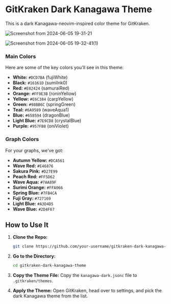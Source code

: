 # GitKraken Dark Kanagawa Theme

This is a dark Kanagawa-neovim-inspired color theme for GitKraken.

![Screenshot from 2024-06-05 19-31-21](https://github.com/Raiden0456/kanagawa-gitkraken-theme/assets/41489691/1ea0f304-eaa0-449f-9dab-9cb835cbfd67)

![Screenshot from 2024-06-05 19-32-41(1)](https://github.com/Raiden0456/kanagawa-gitkraken-theme/assets/41489691/c7b8a935-4359-43c8-b4df-259c7ace80c8)
### Main Colors

Here are some of the key colors you'll see in this theme:

- **White:** `#DCD7BA` (fujiWhite)
- **Black:** `#16161D` (sumiInk0)
- **Red:** `#E82424` (samuraiRed)
- **Orange:** `#FF9E3B` (roninYellow)
- **Yellow:** `#E6C384` (carpYellow)
- **Green:** `#98BB6C` (springGreen)
- **Teal:** `#6A9589` (waveAqua1)
- **Blue:** `#658594` (dragonBlue)
- **Light Blue:** `#7E9CD8` (crystalBlue)
- **Purple:** `#957FB8` (oniViolet)

### Graph Colors

For your graphs, we've got:

- **Autumn Yellow:** `#DCA561`
- **Wave Red:** `#E46876`
- **Sakura Pink:** `#D27E99`
- **Peach Red:** `#FF5D62`
- **Wave Aqua:** `#7AA89F`
- **Surimi Orange:** `#FFA066`
- **Spring Blue:** `#7FB4CA`
- **Fuji Gray:** `#727169`
- **Light Blue:** `#A3D4D5`
- **Wave Blue:** `#2D4F67`

## How to Use It

1. **Clone the Repo:**
   ```bash
   git clone https://github.com/your-username/gitkraken-dark-kanagawa-theme.git
   ```

2. **Go to the Directory:**
   ```bash
   cd gitkraken-dark-kanagawa-theme
   ```

3. **Copy the Theme File:**
   Copy the `kanagawa-dark.jsonc` file to `.gitkraken/themes`.

4. **Apply the Theme:**
   Open GitKraken, head over to settings, and pick the dark Kanagawa theme from the list.



